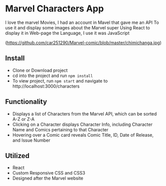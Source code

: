 # Marvel Characters App
I love the marvel Movies, I had an account in Mavel that gave me an API To use it and display some images about the Marvel super Using React to display it in Web-page the Language, I use it was JavaScript

(https://github.com/car251290/Marvel-comic/blob/master/chimichanga.jpg)

## Install

- Clone or Download project
- cd into the project and run `npm install`
- To view project, run `npm start` and navigate to http://localhost:3000/characters

## Functionality

- Displays a list of Characters from the Marvel API, which can be sorted A-Z or Z-A
- Clicking on a Character displays Character Info, including Character Name and Comics pertaining to that Character
- Hovering over a Comic card reveals Comic Title, ID, Date of Release, and Issue Number

## Utilized

- React
- Custom Responsive CSS and CSS3
- Designed after the Marvel website


